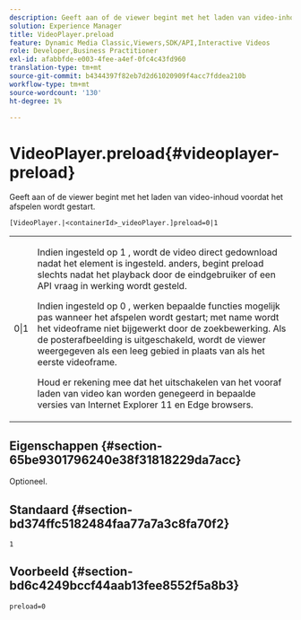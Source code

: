 ```yaml
---
description: Geeft aan of de viewer begint met het laden van video-inhoud voordat het afspelen wordt gestart.
solution: Experience Manager
title: VideoPlayer.preload
feature: Dynamic Media Classic,Viewers,SDK/API,Interactive Videos
role: Developer,Business Practitioner
exl-id: afabbfde-e003-4fee-a4ef-0fc4c43fd960
translation-type: tm+mt
source-git-commit: b4344397f82eb7d2d61020909f4acc7fddea210b
workflow-type: tm+mt
source-wordcount: '130'
ht-degree: 1%

---
```


# VideoPlayer.preload{#videoplayer-preload}

Geeft aan of de viewer begint met het laden van video-inhoud voordat het afspelen wordt gestart.

`[VideoPlayer.|<containerId>_videoPlayer.]preload=0|1`

<table id="table_AE7AAFA9B4374E31B51D06511EB96401"> 
 <tbody> 
  <tr> 
   <td colname="col1"> <p> <span class="codeph"> 0|1  </span> </p> </td> 
   <td colname="col2"> <p> Indien ingesteld op <span class="codeph"> 1 </span>, wordt de video direct gedownload nadat het element is ingesteld. anders, begint preload slechts nadat het playback door de eindgebruiker of een API vraag in werking wordt gesteld. </p> <p>Indien ingesteld op <span class="codeph"> 0 </span>, werken bepaalde functies mogelijk pas wanneer het afspelen wordt gestart; met name wordt het videoframe niet bijgewerkt door de zoekbewerking. Als de posterafbeelding is uitgeschakeld, wordt de viewer weergegeven als een leeg gebied in plaats van als het eerste videoframe. </p> <p>Houd er rekening mee dat het uitschakelen van het vooraf laden van video kan worden genegeerd in bepaalde versies van Internet Explorer 11 en Edge browsers. </p> </td> 
  </tr> 
 </tbody> 
</table>

## Eigenschappen {#section-65be9301796240e38f31818229da7acc}

Optioneel.

## Standaard {#section-bd374ffc5182484faa77a7a3c8fa70f2}

`1`

## Voorbeeld {#section-bd6c4249bccf44aab13fee8552f5a8b3}

`preload=0`
